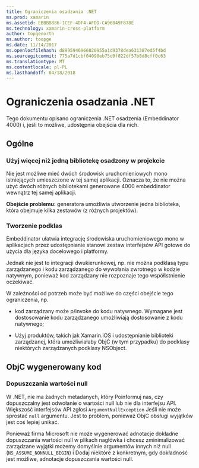 ```yaml
---
title: Ograniczenia osadzania .NET
ms.prod: xamarin
ms.assetid: EBBBB886-1CEF-4DF4-AFDD-CA96049F878E
ms.technology: xamarin-cross-platform
author: topgenorth
ms.author: toopge
ms.date: 11/14/2017
ms.openlocfilehash: d8995946966020955a1d9378dea631387ed5f4bd
ms.sourcegitcommit: 775a7d1cbf04090eb75d0f822df57b8d8cff0c63
ms.translationtype: MT
ms.contentlocale: pl-PL
ms.lasthandoff: 04/18/2018
---
```

# <a name="net-embedding-limitations"></a>Ograniczenia osadzania .NET

Tego dokumentu opisano ograniczenia .NET osadzenia (Embeddinator 4000) i, jeśli to możliwe, udostępnia obejścia dla nich.

## <a name="general"></a>Ogólne

### <a name="use-more-than-one-embedded-library-in-a-project"></a>Użyj więcej niż jedną bibliotekę osadzony w projekcie

Nie jest możliwe mieć dwóch środowisk uruchomieniowych mono istniejących umieszczone w tej samej aplikacji. Oznacza to, że nie można użyć dwóch różnych bibliotekami generowane 4000 embeddinator wewnątrz tej samej aplikacji.

**Obejście problemu:** generatora umożliwia utworzenie jedna biblioteka, która obejmuje kilka zestawów (z różnych projektów).

### <a name="subclassing"></a>Tworzenie podklas

Embeddinator ułatwia integrację środowiska uruchomieniowego mono w aplikacjach przez udostępnianie stanowi zestaw interfejsów API gotowe do użycia dla języka docelowego i platformy.

Jednak nie jest to integracji dwukierunkowej, np. nie można podklasą typu zarządzanego i kodu zarządzanego do wywołania zwrotnego w kodzie natywnym, ponieważ kod zarządzany nie rozpoznaje tego współistnienie oczekiwać.

W zależności od potrzeb może być możliwe do części obejście tego ograniczenia, np.

* kod zarządzany może p/invoke do kodu natywnego. Wymagane jest dostosowanie kodu zarządzanego umożliwiają dostosowanie z kodu natywnego;

* Użyj produktów, takich jak Xamarin.iOS i udostępnianie biblioteki zarządzanej, która umożliwiałaby ObjC (w tym przypadku) do podklasy niektórych zarządzanych podklasy NSObject.


## <a name="objc-generated-code"></a>ObjC wygenerowany kod

### <a name="nullability"></a>Dopuszczania wartości null

W .NET, nie ma żadnych metadanych, który Poinformuj nas, czy dopuszczalny jest odwołanie o wartości null lub nie dla interfejsu API. Większość interfejsów API zgłosi `ArgumentNullException` Jeśli nie może sprostać `null` argumentu. Jest to problem, ponieważ ObjC obsługi wyjątków jest coś lepiej unikać.

Ponieważ firma Microsoft nie może wygenerować adnotacje dokładne dopuszczania wartości null w plikach nagłówka i chcesz zminimalizować zarządzane wyjątki możemy domyślnie argumentów innych niż null (`NS_ASSUME_NONNULL_BEGIN`) i Dodaj niektóre z konkretnym, gdy dokładność jest możliwe, adnotacje dopuszczania wartości null.

